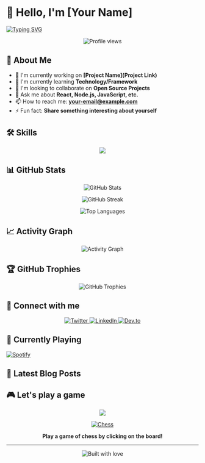 # 👋 Hello, I'm [Your Name]

[![Typing SVG](https://readme-typing-svg.herokuapp.com?font=Fira+Code&pause=1000&width=435&lines=Full+Stack+Developer;Open+Source+Enthusiast;Always+learning+new+things)](https://git.io/typing-svg)

<p align="center">
  <img src="https://komarev.com/ghpvc/?username=anshul1077&label=Profile%20views&color=0e75b6&style=flat" alt="Profile views" />
</p>

## 🚀 About Me

- 🔭 I'm currently working on **[Project Name](Project Link)**
- 🌱 I'm currently learning **Technology/Framework**
- 👯 I'm looking to collaborate on **Open Source Projects**
- 💬 Ask me about **React, Node.js, JavaScript, etc.**
- 📫 How to reach me: **your-email@example.com**
- ⚡ Fun fact: **Share something interesting about yourself**

## 🛠️ Skills

<p align="center">
  <a href="https://skillicons.dev">
    <img src="https://skillicons.dev/icons?i=js,ts,react,nextjs,nodejs,express,mongodb,postgres,tailwind,git" />
  </a>
</p>

## 📊 GitHub Stats

<p align="center">
  <img src="https://github-readme-stats.vercel.app/api?username=anshul1077&show_icons=true&theme=radical" alt="GitHub Stats" />
</p>

<p align="center">
  <img src="https://github-readme-streak-stats.herokuapp.com/?user=anshul1077&theme=radical" alt="GitHub Streak" />
</p>

<p align="center">
  <img src="https://github-readme-stats.vercel.app/api/top-langs/?username=anshul1077&layout=compact&theme=radical" alt="Top Languages" />
</p>

## 📈 Activity Graph

<p align="center">
  <img src="https://github-readme-activity-graph.vercel.app/graph?username=anshul1077&theme=react-dark" alt="Activity Graph" />
</p>

## 🏆 GitHub Trophies

<p align="center">
  <img src="https://github-profile-trophy.vercel.app/?username=anshul1077&theme=radical&no-frame=true&no-bg=false&margin-w=4" alt="GitHub Trophies" />
</p>

## 🔗 Connect with me

<p align="center">
  <a href="https://twitter.com/your-twitter" target="_blank">
    <img src="https://img.shields.io/badge/Twitter-1DA1F2?style=for-the-badge&logo=twitter&logoColor=white" alt="Twitter" />
  </a>
  <a href="https://linkedin.com/in/your-linkedin" target="_blank">
    <img src="https://img.shields.io/badge/LinkedIn-0077B5?style=for-the-badge&logo=linkedin&logoColor=white" alt="LinkedIn" />
  </a>
  <a href="https://dev.to/your-dev-to" target="_blank">
    <img src="https://img.shields.io/badge/dev.to-0A0A0A?style=for-the-badge&logo=dev.to&logoColor=white" alt="Dev.to" />
  </a>
</p>

## 🎵 Currently Playing

[![Spotify](https://novatorem-kyzbk7wxl-bardiesel.vercel.app/api/spotify)](https://open.spotify.com/user/your-spotify-id)

## 📝 Latest Blog Posts

<!-- BLOG-POST-LIST:START -->
<!-- BLOG-POST-LIST:END -->

## 🎮 Let's play a game

<p align="center">
  <img src="https://raw.githubusercontent.com/omidnikrah/github-readme-stackoverflow/master/github-readme-stackoverflow.svg" />
</p>

<p align="center">
  <a href="https://github.com/anshul1077/anshul1077/issues/new?template=chess.md&title=Chess%3A+Move+{fromPos}+to+{toPos}">
    <img src="https://readme-chess.vercel.app/api/chess?username=anshul1077" alt="Chess" />
  </a>
</p>

<p align="center">
  <strong>Play a game of chess by clicking on the board!</strong>
</p>

---

<p align="center">
  <img src="https://forthebadge.com/images/badges/built-with-love.svg" alt="Built with love" />
</p>
